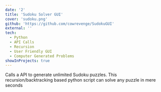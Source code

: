 ```yaml
---
date: '2'
title: 'Sudoku Solver GUI'
cover: 'sudoku.png'
github: 'https://github.com/cowrevenge/SudokuGUI'
external: ''
tech:
  - Python
  - API Calls
  - Recursion
  - User Friendly GUI
  - Computer Generated Problems
showInProjects: true
---
```


Calls a API to generate unlimited Sudoku puzzles. This recursion/backtracking based python script can solve any puzzle in mere seconds
